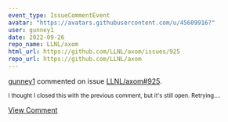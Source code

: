 ```yaml
---
event_type: IssueCommentEvent
avatar: "https://avatars.githubusercontent.com/u/45609916?"
user: gunney1
date: 2022-09-26
repo_name: LLNL/axom
html_url: https://github.com/LLNL/axom/issues/925
repo_url: https://github.com/LLNL/axom
---
```


<a href='https://github.com/gunney1' target='_blank'>gunney1</a> commented on issue <a href='https://github.com/LLNL/axom/issues/925' target='_blank'>LLNL/axom#925</a>.

<small>I thought I closed this with the previous comment, but it's still open.  Retrying....</small>

<a href='https://github.com/LLNL/axom/issues/925' target='_blank'>View Comment</a>